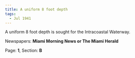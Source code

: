 ```yaml
---  
title: A uniform 8 foot depth  
tags:  
  - Jul 1941  
---  
```

  
A uniform 8 foot depth is sought for the Intracoastal Waterway.  
  
Newspapers: **Miami Morning News or The Miami Herald**  
  
Page: **1**, Section: **B** 
